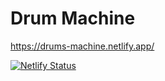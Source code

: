 # Drum Machine

https://drums-machine.netlify.app/

[![Netlify Status](https://api.netlify.com/api/v1/badges/b9d1e35d-6134-4679-b267-25970e9a4f51/deploy-status)](https://app.netlify.com/sites/drums-machine/deploys)